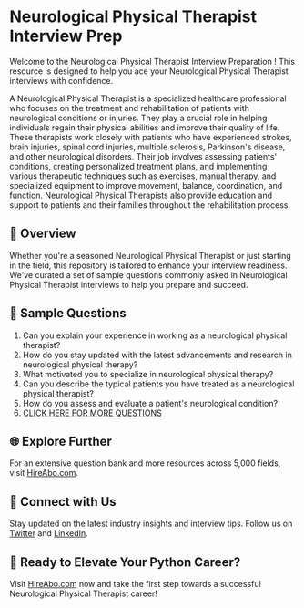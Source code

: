 # Neurological Physical Therapist Interview Prep

Welcome to the Neurological Physical Therapist Interview Preparation ! This resource is designed to help you ace your Neurological Physical Therapist interviews with confidence.

A Neurological Physical Therapist is a specialized healthcare professional who focuses on the treatment and rehabilitation of patients with neurological conditions or injuries. They play a crucial role in helping individuals regain their physical abilities and improve their quality of life. These therapists work closely with patients who have experienced strokes, brain injuries, spinal cord injuries, multiple sclerosis, Parkinson's disease, and other neurological disorders. Their job involves assessing patients' conditions, creating personalized treatment plans, and implementing various therapeutic techniques such as exercises, manual therapy, and specialized equipment to improve movement, balance, coordination, and function. Neurological Physical Therapists also provide education and support to patients and their families throughout the rehabilitation process.

## 🚀 Overview

Whether you're a seasoned Neurological Physical Therapist or just starting in the field, this repository is tailored to enhance your interview readiness. We've curated a set of sample questions commonly asked in Neurological Physical Therapist interviews to help you prepare and succeed.

## 📝 Sample Questions

1. Can you explain your experience in working as a neurological physical therapist?
2. How do you stay updated with the latest advancements and research in neurological physical therapy?
3. What motivated you to specialize in neurological physical therapy?
4. Can you describe the typical patients you have treated as a neurological physical therapist?
5. How do you assess and evaluate a patient's neurological condition?
6. [CLICK HERE FOR MORE QUESTIONS](https://hireabo.com/job/2_2_7/Neurological%20Physical%20Therapist)

## 🌐 Explore Further

For an extensive question bank and more resources across 5,000 fields, visit [HireAbo.com](https://www.hireabo.com).

## 📱 Connect with Us

Stay updated on the latest industry insights and interview tips. Follow us on [Twitter](https://twitter.com/hireabo) and [LinkedIn](https://www.linkedin.com/in/hire-abo-3609972a8/).

## 🚀 Ready to Elevate Your Python Career?

Visit [HireAbo.com](https://www.hireabo.com) now and take the first step towards a successful Neurological Physical Therapist career!